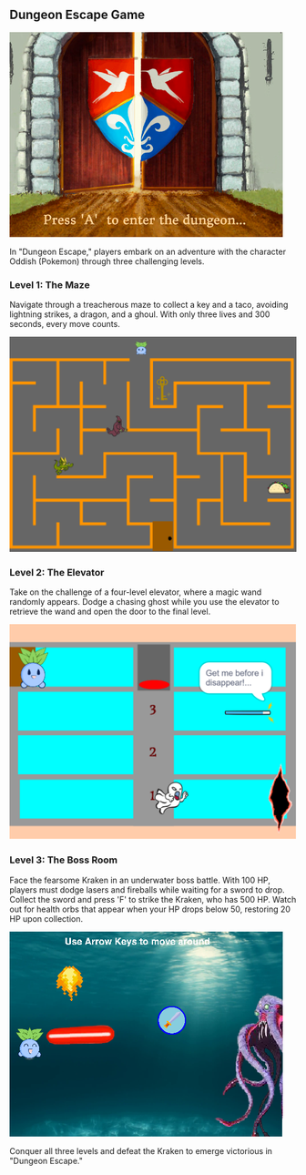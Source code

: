 ## Dungeon Escape Game

![Dungeon Escape Entrance](assets/dungeon.png)

In "Dungeon Escape," players embark on an adventure with the character Oddish (Pokemon) through three challenging levels.

### Level 1: The Maze
Navigate through a treacherous maze to collect a key and a taco, avoiding lightning strikes, a dragon, and a ghoul. With only three lives and 300 seconds, every move counts.

![Level 1: The Maze](assets/maze.png)

### Level 2: The Elevator
Take on the challenge of a four-level elevator, where a magic wand randomly appears. Dodge a chasing ghost while you use the elevator to retrieve the wand and open the door to the final level.

![Level 2: The Elevator](assets/elevator.png)

### Level 3: The Boss Room
Face the fearsome Kraken in an underwater boss battle. With 100 HP, players must dodge lasers and fireballs while waiting for a sword to drop. Collect the sword and press 'F' to strike the Kraken, who has 500 HP. Watch out for health orbs that appear when your HP drops below 50, restoring 20 HP upon collection.

![Level 3: The Boss Room](assets/boss.png)

Conquer all three levels and defeat the Kraken to emerge victorious in "Dungeon Escape."
